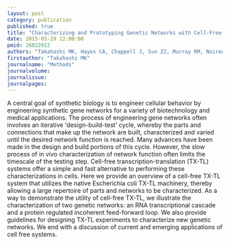 ```yaml
---
layout: post
category: publication
published: true
title: "Characterizing and Prototyping Genetic Networks with Cell-Free Transcription-Translation Reactions."
date: 2015-05-29 12:00:00
pmid: 26022922
authors: "Takahashi MK, Hayes CA, Chappell J, Sun ZZ, Murray RM, Noireaux V, Lucks JB"
firstauthor: "Takahashi MK"
journalname: "Methods"
journalvolume: 
journalissue: 
journalpages: 
---
```


A central goal of synthetic biology is to engineer cellular behavior by engineering synthetic gene networks for a variety of biotechnology and medical applications. The process of engineering gene networks often involves an iterative 'design-build-test' cycle, whereby the parts and connections that make up the network are built, characterized and varied until the desired network function is reached. Many advances have been made in the design and build portions of this cycle. However, the slow process of in vivo characterization of network function often limits the timescale of the testing step. Cell-free transcription-translation (TX-TL) systems offer a simple and fast alternative to performing these characterizations in cells. Here we provide an overview of a cell-free TX-TL system that utilizes the native Escherichia coli TX-TL machinery, thereby allowing a large repertoire of parts and networks to be characterized. As a way to demonstrate the utility of cell-free TX-TL, we illustrate the characterization of two genetic networks: an RNA transcriptional cascade and a protein regulated incoherent feed-forward loop. We also provide guidelines for designing TX-TL experiments to characterize new genetic networks. We end with a discussion of current and emerging applications of cell free systems.

